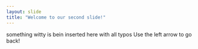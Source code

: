 ```yaml
---
layout: slide
title: "Welcome to our second slide!"
---
```

something witty is bein inserted here with all typos
Use the left arrow to go back!
